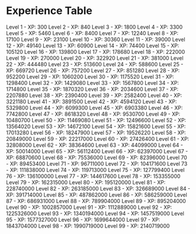 # Experience Table
Level  1 - XP: 300
Level  2 - XP: 840
Level  3 - XP: 1800
Level  4 - XP: 3300
Level  5 - XP: 5460
Level  6 - XP: 8400
Level  7 - XP: 12240
Level  8 - XP: 17100
Level  9 - XP: 23100
Level 10 - XP: 30360
Level 11 - XP: 39000
Level 12 - XP: 49140
Level 13 - XP: 60900
Level 14 - XP: 74400
Level 15 - XP: 105120
Level 16 - XP: 139800
Level 17 - XP: 178680
Level 18 - XP: 222000
Level 19 - XP: 270000
Level 20 - XP: 322920
Level 21 - XP: 381000
Level 22 - XP: 444480
Level 23 - XP: 513600
Level 24 - XP: 588600
Level 25 - XP: 669720
Level 26 - XP: 757200
Level 27 - XP: 851280
Level 28 - XP: 952200
Level 29 - XP: 1060200
Level 30 - XP: 1175520
Level 31 - XP: 1298400
Level 32 - XP: 1429080
Level 33 - XP: 1567800
Level 34 - XP: 1714800
Level 35 - XP: 1870320
Level 36 - XP: 2034600
Level 37 - XP: 2207880
Level 38 - XP: 2390400
Level 39 - XP: 2582400
Level 40 - XP: 3221180
Level 41 - XP: 3891500
Level 42 - XP: 4594120
Level 43 - XP: 5329800
Level 44 - XP: 6099300
Level 45 - XP: 6903380
Level 46 - XP: 7742800
Level 47 - XP: 8618320
Level 48 - XP: 9530700
Level 49 - XP: 10480700
Level 50 - XP: 11469080
Level 51 - XP: 12496600
Level 52 - XP: 13564020
Level 53 - XP: 14672100
Level 54 - XP: 15821600
Level 55 - XP: 17013280
Level 56 - XP: 18247900
Level 57 - XP: 19526220
Level 58 - XP: 20849000
Level 59 - XP: 22217000
Level 60 - XP: 27426400
Level 61 - XP: 32808000
Level 62 - XP: 38364600
Level 63 - XP: 44099000
Level 64 - XP: 50014000
Level 65 - XP: 56112400
Level 66 - XP: 62397000
Level 67 - XP: 68870600
Level 68 - XP: 75536000
Level 69 - XP: 82396000
Level 70 - XP: 89453400
Level 71 - XP: 96711000
Level 72 - XP: 104171600
Level 73 - XP: 111838000
Level 74 - XP: 119713000
Level 75 - XP: 127799400
Level 76 - XP: 136100000
Level 77 - XP: 144617600
Level 78 - XP: 153355000
Level 79 - XP: 162315000
Level 80 - XP: 195120000
Level 81 - XP: 228740000
Level 82 - XP: 263185000
Level 83 - XP: 326689000
Level 84 - XP: 391714000
Level 85 - XP: 487862000
Level 86 - XP: 586259000
Level 87 - XP: 686931000
Level 88 - XP: 789904000
Level 89 - XP: 895204000
Level 90 - XP: 1002857000
Level 91 - XP: 1112889000
Level 92 - XP: 1225326000
Level 93 - XP: 1340194000
Level 94 - XP: 1457519000
Level 95 - XP: 1577327000
Level 96 - XP: 1699644000
Level 97 - XP: 1843704000
Level 98 - XP: 1990719000
Level 99 - XP: 2140719000
